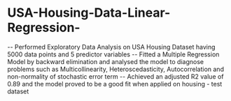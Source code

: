 # USA-Housing-Data-Linear-Regression-
-- Performed Exploratory Data Analysis on USA Housing Dataset having 5000 data points and 5 predictor variables
-- Fitted a Multiple Regression Model by backward elimination and analysed the model to diagnose problems such as Multicollinearity, Heteroscedasticity, Autocorrelation and non-normality of stochastic error term
-- Achieved an adjusted R2 value of 0.89 and the model proved to be a good fit when applied on housing - test dataset

